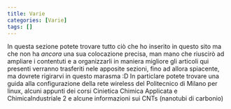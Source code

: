 ```yaml
---
title: Varie
categories: [Varie]
tags: []
---
```

In questa sezione potete trovare tutto ci&ograve; che ho inserito in questo sito ma che non ha _ancora_ una sua colocazione precisa<!--break-->, man mano che riuscir&ograve; ad ampliare i contentuti e a organizzarli in maniera migliore gli articoli qui presenti verranno trasferiti nele apposite sezioni, fino ad allora spiacente, ma dovrete rigirarvi in questo marasma :D
In particlare potete trovare una guida alla configurazione della rete wireless del Politecnico di Milano per linux, alcuni appunti dei corsi Cinietica Chimica Applicata e ChimicaIndustriale 2 e alcune informazioni sui CNTs (nanotubi di carbonio)